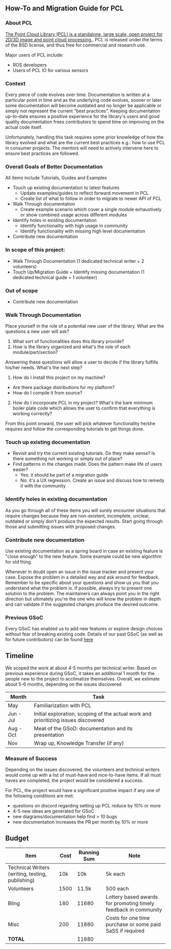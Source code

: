 ## How-To and Migration Guide for PCL

### About PCL

[The Point Cloud Library (PCL) is a standalone, large scale, open project for 2D/3D image and point cloud processing.](https://github.com/PointCloudLibrary/pcl#description). PCL is released under the terms of the BSD license, and thus free for commercial and research use.

Major users of PCL include:
* ROS developers
* Users of PCL IO for various sensors

### Context

Every piece of code evolves over time. Documentation is written at a particular point in time and as the underlying code evolves, sooner or later some documentation will become outdated and no longer be applicable or simply not represent the current "best practices". Keeping documentation up-to-date ensures a positive experience for the library's users and good quality documentation frees contributors to spend time on improving on the actual code itself. 

Unfortunately, handling this task requires some prior knowledge of how the library evolved and what are the current best practices e.g.: how to use PCL in consumer projects. The mentors will need to actively intervene here to ensure best practices are followed.

### Overall Goals of Better Documentation
All items include Tutorials, Guides and Examples

* Touch up existing documentation to latest features
  * Update examples/guides to reflect forward movement in PCL
  * Create list of what to follow in order to migrate to newer API of PCL
* Walk Through documentation
  * Create example scenario which cover a single module exhaustively or show combined usage across different modules
* Identify holes in existing documentation
  * Identify functionality with high usage in community
  * Identify functionality with missing high level documentation
* Contribute new documentation

### In scope of this project:
* Walk Through Documentation (1 dedicated technical writer + 2 volunteers)
* Touch Up/Migration Guide + Identify missing documentation (1 dedicated technical guide + 1 volunteer)

### Out of scope
* Contribute new documentation

### Walk Through Documentation

Place yourself in the role of a potential new user of the library. What are the questions a new user will ask?

1. What sort of functionalities does this library provide?
2. How is the library organized and what's the role of each module/part/section?

Answering these questions will allow a user to decide if the library fulfills his/her needs. What's the next step?

1. How do I install this project on my machine?
  - Are there package distributions for my platform?
  - How do I compile it from source?
2. How do I incorporate PCL in my project? What's the bare minimum boiler plate code which allows the user to confirm that everything is working correctly?

From this point onward, the user will pick whatever functionality he/she requires and follow the corresponding tutorials to get things done.

### Touch up existing documentation
* Revisit and try the current existing tutorials. Do they make sense? Is there something not working or simply out of place?
* Find patterns in the changes made. Does the pattern make life of users easier?
  * Yes: it should be part of a migration guide
  * No: it's a UX regression. Create an issue and discuss how to remedy it with the community


### Identify holes in existing documentation
As you go through all of these items you will surely encounter situations that require changes because they are non-existent, incomplete, unclear, outdated or simply don't produce the expected results. Start going through those and submitting issues with proposed changes.

### Contribute new documentation
Use existing documentation as a spring board in case an existing feature is "close enough" to the new feature. Some example could be new algorithm for old thing.

Whenever in doubt open an issue in the issue tracker and present your case. Expose the problem in a detailed way and ask around for feedback. Remember to be specific about your questions and show us you that you understand what the problem is. If possible, always try to present one solution to the problem. The maintainers can always point you in the right direction but ultimately you're the one who will know the problem in depth and can validate if the suggested changes produce the desired outcome.

### Previous GSoC

Every GSoC has enabled us to add new features or explore design choices without fear of breaking existing code. Details of our past GSoC (as well as for future contributors) can be found [here](../GSOC:-Guide)

## Timeline

We scoped the work at about 4-5 months per technical writer. Based on previous experience during GSoC, it takes an additional 1 month for the people new to the project to acclimatize themselves. Overall, we estimate about 5-6 months, depending on the issues discovered

| Month | Task |
|----|----|
| May | Familiarization with PCL |
| Jun - Jul | Initial exploration, scoping of the actual work and prioritizing issues discovered |
| Aug - Oct | Meat of the GSoD: documentation and its presentation
| Nov | Wrap up, Knowledge Transfer (if any) |

### Measure of Success
Depending on the issues discovered, the volunteers and technical writers would come up with a list of must-have and nice-to-have items. If all must haves are completed, the project would be considered a success.

For PCL, the project would have a significant positive impact if any one of the following conditions are met:
* questions on discord regarding setting up PCL reduce by 10% or more
* 4-5 new ideas are generated for GSoC
* new diagrams/documentation help find > 10 bugs
* new documentation increases the PR per month by 10% or more

## Budget

| Item | Cost | Running Sum | Note |
|---|---|---|---|
| Technical Writers (writing, testing, publishing) | 10k | 10k | 5k each |
| Volunteers | 1500 | 11.5k | 500 each |
| Bling | 180 | 11680 | Lottery based awards for promoting timely feedback in community |
| Misc | 200 | 11880 | Costs for one time purchase or some paid SaSS if required |
| **TOTAL** | | 11880 | |